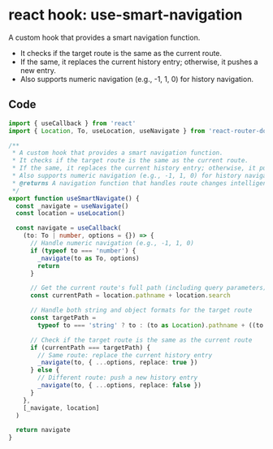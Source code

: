 # react hook: use-smart-navigation

A custom hook that provides a smart navigation function.

- It checks if the target route is the same as the current route.
- If the same, it replaces the current history entry; otherwise, it pushes a new entry.
- Also supports numeric navigation (e.g., -1, 1, 0) for history navigation.

## Code

```ts
import { useCallback } from 'react'
import { Location, To, useLocation, useNavigate } from 'react-router-dom'

/**
 * A custom hook that provides a smart navigation function.
 * It checks if the target route is the same as the current route.
 * If the same, it replaces the current history entry; otherwise, it pushes a new entry.
 * Also supports numeric navigation (e.g., -1, 1, 0) for history navigation.
 * @returns A navigation function that handles route changes intelligently.
 */
export function useSmartNavigate() {
  const _navigate = useNavigate()
  const location = useLocation()

  const navigate = useCallback(
    (to: To | number, options = {}) => {
      // Handle numeric navigation (e.g., -1, 1, 0)
      if (typeof to === 'number') {
        _navigate(to as To, options)
        return
      }

      // Get the current route's full path (including query parameters)
      const currentPath = location.pathname + location.search

      // Handle both string and object formats for the target route
      const targetPath =
        typeof to === 'string' ? to : (to as Location).pathname + ((to as Location).search || '')

      // Check if the target route is the same as the current route
      if (currentPath === targetPath) {
        // Same route: replace the current history entry
        _navigate(to, { ...options, replace: true })
      } else {
        // Different route: push a new history entry
        _navigate(to, { ...options, replace: false })
      }
    },
    [_navigate, location]
  )

  return navigate
}
```
